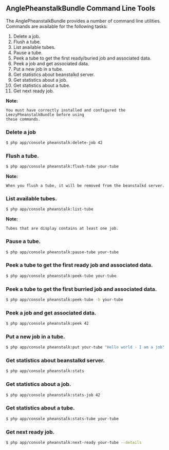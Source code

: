 ## AnglePheanstalkBundle Command Line Tools

The AnglePheanstalkBundle provides a number of command line utilities. 
Commands are available for the following tasks:

1. Delete a job.
2. Flush a tube.
3. List available tubes.
4. Pause a tube.
5. Peek a tube to get the first ready/buried job and associated data.
6. Peek a job and get associated data.
7. Put a new job in a tube.
8. Get statistics about beanstalkd server.
9. Get statistics about a job.
10. Get statistics about a tube.
11. Get next ready job.

**Note:**

```
You must have correctly installed and configured the LeezyPheanstalkBundle before using 
these commands.
```

### Delete a job

``` bash
$ php app/console pheanstalk:delete-job 42
```

### Flush a tube.

``` bash
$ php app/console pheanstalk:flush-tube your-tube
```

**Note:**

```
When you flush a tube, it will be removed from the beanstalkd server.
```

### List available tubes.

``` bash
$ php app/console pheanstalk:list-tube
```

**Note:**

```
Tubes that are display contains at least one job.
```

### Pause a tube.

``` bash
$ php app/console pheanstalk:pause-tube your-tube
```

### Peek a tube to get the first ready job and associated data.

``` bash
$ php app/console pheanstalk:peek-tube your-tube
```

### Peek a tube to get the first burried job and associated data.

``` bash
$ php app/console pheanstalk:peek-tube -b your-tube
```

### Peek a job and get associated data.

``` bash
$ php app/console pheanstalk:peek 42
```

### Put a new job in a tube.

``` bash
$ php app/console pheanstalk:put your-tube "Hello world - I am a job"
```

### Get statistics about beanstalkd server.

``` bash
$ php app/console pheanstalk:stats
```

### Get statistics about a job.

``` bash
$ php app/console pheanstalk:stats-job 42
```

### Get statistics about a tube.

``` bash
$ php app/console pheanstalk:stats-tube your-tube
```

### Get next ready job.

``` bash
$ php app/console pheanstalk:next-ready your-tube --details
```